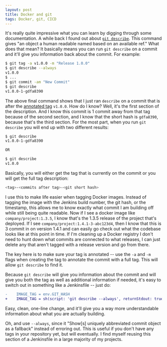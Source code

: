 ```yaml
---
layout: post
title: Docker and git
tags: Docker, git, CICD
---
```


It's really quite impressive what you can learn by digging through some documentation. A while back I found out about [`git describe`](https://git-scm.com/docs/git-describe). This command gives "an object a human readable named based on an available ref." What does that mean? It basically means you can run `git describe` on a commit and it'll give you information back about the commit. For example:

```sh
$ git tag -a v1.0.0 -m "Release 1.0.0"
$ git describe --always
v1.0.0
$ ...
$ git commit -am "New Commit"
$ git describe
v1.0.0-1-gdfa8390
```

The above final command shows that I just ran `describe` on a commit that is after the [annotated tag](https://git-scm.com/book/en/v2/Git-Basics-Tagging) `v1.0.0`. How do I know? Well, it's the first section of the description. And I know this commit is 1 commit away from that tag because of the second section, and I know that the short hash is `gdfa8390`, because that's the third section. For the most part, when you run `git describe` you will end up with two different results:

```sh
$ git describe
v1.0.0-1-gdfa8390

OR 

$ git describe
v1.0.0
```

Basically, you will either get the tag that is currently on the commit or you will get the full tag description:

```sh
<tag>-<commits after tag>-<git short hash>
```

I use this to make life easier when tagging Docker images. Instead of tagging the image with the Jenkins build number, the git hash, or the timestamp, this allows me to know exactly what commit I am building off while still being quite readable. Now if I see a docker image like `company/project:1.3.5`, I know that's the 1.3.5 release of the project that's deployed. If I see `company/project:1.4.1-3-abc123d4`, then I know that this is 3 commit in on version 1.4.1 and can easily go check out what the codebase looks like at this point in time. If I'm cleaning up a Docker registry I don't need to hunt down what commits are connected to what releases, I can just delete any that aren't tagged with a release version and go from there.

The key here is to make sure your tag is annotated -- use the `-a` and `-m` flags when creating the tag to annotate the commit with a full tag. This will allow `git describe` to find it.

Because `git describe` will give you information about the commit and will give you both the tag as well as additional information if needed, it's easy to switch out in something like a Jenkinsfile -- just do:

```diff
-    IMAGE_TAG = env.GIT_HASH
+    IMAGE_TAG = sh(script: 'git describe --always', returnStdout: true).trim()
```

Easy, clean, one-line change, and it'll give you a way more understandable information about what you are actually building.

Oh, and use `--always`, since it "Show[s] uniquely abbreviated commit object as a fallback" instead of erroring out. This is useful if you don't have any tags in your repository yet, but will eventually. I find myself reusing this section of a Jenkinsfile in a large majority of my projects.